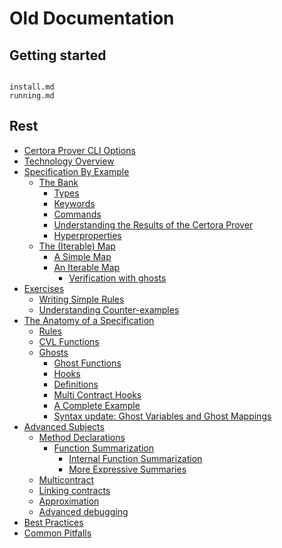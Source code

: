 Old Documentation
=================

## Getting started

```{toctree}

install.md
running.md
```

## Rest
 - [Certora Prover CLI Options](Certora-Prover-CLI-Options_7340043.html)
 - [Technology Overview](Technology-Overview_41058586.html)
 - [Specification By Example](Specification-By-Example_5243036.html)
   - [The Bank](The-Bank_7340088.html)
     - [Types](Types_7340101.html)
     - [Keywords](Keywords_5243070.html)
     - [Commands](Commands_7274535.html)
     - [Understanding the Results of the Certora Prover](Understanding-the-Results-of-the-Certora-Prover_7340113.html)
     - [Hyperproperties](Hyperproperties_7307313.html)
   - [The (Iterable) Map](41255215.html)
     - [A Simple Map](A-Simple-Map_41124258.html)
     - [An Iterable Map](An-Iterable-Map_41124276.html)
       - [Verification with ghosts](Verification-with-ghosts_41124291.html)
 - [Exercises](Exercises_41255285.html)
   - [Writing Simple Rules](Writing-Simple-Rules_41157051.html)
   - [Understanding Counter-examples](Understanding-Counter-examples_41157061.html)
 - [The Anatomy of a Specification](The-Anatomy-of-a-Specification_238845999.html)
   - [Rules](Rules_250871831.html)
   - [CVL Functions](CVL-Functions_238846033.html)
   - [Ghosts](Ghosts_41156805.html)
     - [Ghost Functions](Ghost-Functions_3014665.html)
     - [Hooks](Hooks_41156829.html)
     - [Definitions](Definitions_41156868.html)
     - [Multi Contract Hooks](Multi-Contract-Hooks_41124153.html)
     - [A Complete Example](A-Complete-Example_41058562.html)
     - [Syntax update: Ghost Variables and Ghost Mappings](281149491.html)
 - [Advanced Subjects](Advanced-Subjects_3080193.html)
   - [Method Declarations](Method-Declarations_181960777.html)
     - [Function Summarization](Function-Summarization_41058462.html)
       - [Internal Function Summarization](Internal-Function-Summarization_41156754.html)
       - [More Expressive Summaries](More-Expressive-Summaries_250904596.html)
   - [Multicontract](Multicontract_41124333.html)
   - [Linking contracts](Linking-contracts_41255309.html)
   - [Approximation](Approximation_41255047.html)
   - [Advanced debugging](Advanced-debugging_41058656.html)
 - [Best Practices](Best-Practices_41058663.html)
 - [Common Pitfalls](Common-Pitfalls_41124372.html)

